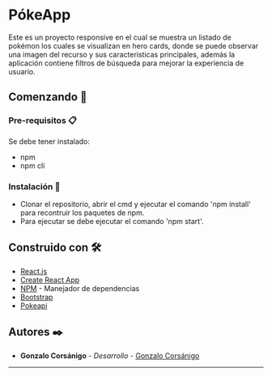 # PókeApp

Este es un proyecto responsive en el cual se muestra un listado de pokémon los cuales se visualizan en hero cards, donde se puede observar una imagen del recurso y sus caracteristicas principales, además la aplicación contiene filtros de búsqueda para mejorar la experiencia de usuario.

## Comenzando 🚀

### Pre-requisitos 📋

Se debe tener instalado:
* npm
* npm cli

### Instalación 🔧

* Clonar el repositorio, abrir el cmd y ejecutar el comando 'npm install' para recontruir los paquetes de npm.
* Para ejecutar se debe ejecutar el comando 'npm start'.

## Construido con 🛠️

* [React.js](https://es.reactjs.org/)
* [Create React App](https://create-react-app.dev/)
* [NPM](https://www.npmjs.com/) - Manejador de dependencias
* [Bootstrap](https://getbootstrap.com)
* [Pokeapi](https://pokeapi.co/)

## Autores ✒️

* **Gonzalo Corsánigo** - *Desarrollo* - [Gonzalo Corsánigo](https://github.com/Gonzalo61)



---

